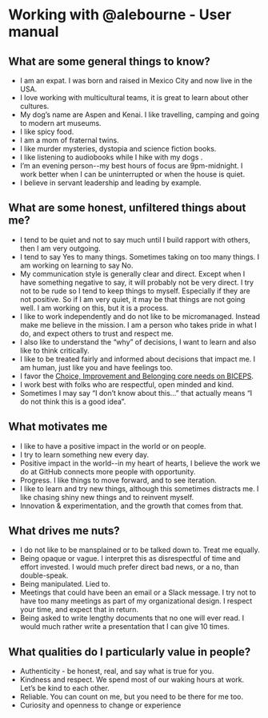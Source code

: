 # Working with @alebourne - User manual

## What are some general things to know?
- I am an expat. I was born and raised in Mexico City and now live in the USA. 
- I love working with multicultural teams, it is great to learn about other cultures.
- My dog’s name are Aspen and Kenai. I like travelling, camping and going to modern art museums. 
- I like spicy food.
- I am a mom of fraternal twins.
- I like murder mysteries, dystopia and science fiction books.
- I like listening to audiobooks while I hike with my dogs .
- I’m an evening person--my best hours of focus are 9pm-midnight. I work better when I can be uninterrupted or when the house is quiet.
- I believe in servant leadership and leading by example.

## What are some honest, unfiltered things about me?
- I tend to be quiet and not to say much until I build rapport with others, then I am very outgoing.
- I tend to say Yes to many things. Sometimes taking on too many things. I am working on learning to say No.
- My communication style is generally clear and direct. Except when I have something negative to say, it will probably not be very direct. I try not to be rude so I tend to keep things to myself. Especially if they are not positive. So if I am very quiet, it may be that things are not going well. I am working on this, but it is a process.
- I like to work independently and do not like to be micromanaged. Instead make me believe in the mission. I am a person who takes pride in what I do, and expect others to trust and respect me.
- I also like to understand the “why” of decisions, I want to learn and also like to think critically.  
- I like to be treated fairly and informed about decisions that impact me. I am human, just like you and have feelings too.
- I favor the [Choice, Improvement and Belonging core needs on BICEPS](https://www.palomamedina.com/biceps). 
- I work best with folks who are respectful, open minded and kind.
- Sometimes I may say “I don’t know about this…” that actually means “I do not think this is a good idea”.

## What motivates me
- I like to have a positive impact in the world or on people.
- I try to learn something new every day.
- Positive impact in the world--in my heart of hearts, I believe the work we do at GitHub connects more people with opportunity. 
- Progress. I like things to move forward, and to see iteration. 
- I like to learn and try new things, although this sometimes distracts me. I like chasing shiny new things and to reinvent myself.
- Innovation & experimentation, and the growth that comes from that.
## What drives me nuts? 
- I do not like to be mansplained or to be talked down to. Treat me equally.
- Being opaque or vague. I interpret this as disrespectful of time and effort invested. I would much prefer direct bad news, or a no, than double-speak. 
- Being manipulated. Lied to.
- Meetings that could have been an email or a Slack message. I try not to have too many meetings as part of my organizational design. I respect your time, and expect that in return. 
- Being asked to write lengthy documents that no one will ever read. I would much rather write a presentation that I can give 10 times. 

## What qualities do I particularly value in people?
- Authenticity - be honest, real, and say what is true for you. 
- Kindness and respect. We spend most of our waking hours at work. Let’s be kind to each other. 
- Reliable. You can count on me, but you need to be there for me too.
- Curiosity and openness to change or experience 
